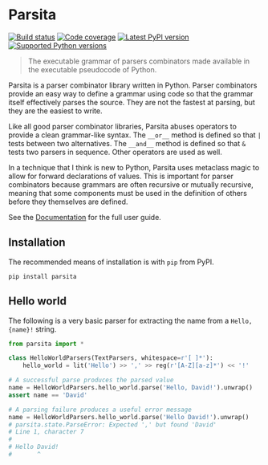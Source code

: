 # Parsita

[![Build status][build-image]][build-link]
[![Code coverage][coverage-image]][coverage-link]
[![Latest PyPI version][pypi-image]][pypi-link]
[![Supported Python versions][python-versions-image]][python-versions-link]

> The executable grammar of parsers combinators made available in the executable pseudocode of Python.

Parsita is a parser combinator library written in Python. Parser combinators provide an easy way to define a grammar using code so that the grammar itself effectively parses the source. They are not the fastest at parsing, but they are the easiest to write.

Like all good parser combinator libraries, Parsita abuses operators to provide a clean grammar-like syntax. The `__or__` method is defined so that `|` tests between two alternatives. The `__and__` method is defined so that `&` tests two parsers in sequence. Other operators are used as well.

In a technique that I think is new to Python, Parsita uses metaclass magic to allow for forward declarations of values. This is important for parser combinators because grammars are often recursive or mutually recursive, meaning that some components must be used in the definition of others before they themselves are defined.

See the [Documentation](https://parsita.drhagen.com) for the full user guide.

## Installation

The recommended means of installation is with `pip` from PyPI.

```shell
pip install parsita
```

## Hello world

The following is a very basic parser for extracting the name from a `Hello, {name}!` string.

```python
from parsita import *

class HelloWorldParsers(TextParsers, whitespace=r'[ ]*'):
    hello_world = lit('Hello') >> ',' >> reg(r'[A-Z][a-z]*') << '!'

# A successful parse produces the parsed value
name = HelloWorldParsers.hello_world.parse('Hello, David!').unwrap()
assert name == 'David'

# A parsing failure produces a useful error message
name = HelloWorldParsers.hello_world.parse('Hello David!').unwrap()
# parsita.state.ParseError: Expected ',' but found 'David'
# Line 1, character 7
#
# Hello David!
#       ^
```

[build-image]: https://github.com/drhagen/parsita/workflows/python/badge.svg?branch=master&event=push
[build-link]: https://github.com/drhagen/parsita/actions?query=branch%3Amaster+event%3Apush
[coverage-image]: https://codecov.io/github/drhagen/parsita/coverage.svg?branch=master
[coverage-link]: https://codecov.io/github/drhagen/parsita?branch=master
[pypi-image]: https://img.shields.io/pypi/v/parsita.svg
[pypi-link]: https://pypi.python.org/pypi/parsita
[python-versions-image]: https://img.shields.io/pypi/pyversions/parsita.svg
[python-versions-link]: https://pypi.python.org/pypi/parsita
